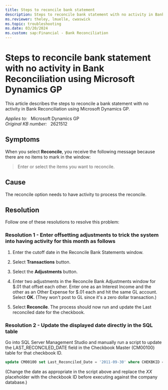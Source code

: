 ```yaml
---
title: Steps to reconcile bank statement
description: Steps to reconcile bank statement with no activity in Bank Reconciliation using Microsoft Dynamics GP.
ms.reviewer: theley, lmuelle, cwaswick
ms.topic: troubleshooting
ms.date: 03/20/2024
ms.custom: sap:Financial - Bank Reconciliation
---
```

# Steps to reconcile bank statement with no activity in Bank Reconciliation using Microsoft Dynamics GP

This article describes the steps to reconcile a bank statement with no activity in Bank Reconciliation using Microsoft Dynamics GP.

_Applies to:_ &nbsp; Microsoft Dynamics GP  
_Original KB number:_ &nbsp; 2621512

## Symptoms

When you select **Reconcile**, you receive the following message because there are no items to mark in the window:

> Enter or select the items you want to reconcile.

## Cause

The reconcile option needs to have activity to process the reconcile.

## Resolution

Follow one of these resolutions to resolve this problem:

### Resolution 1 - Enter offsetting adjustments to trick the system into having activity for this month as follows

1. Enter the cutoff date in the Reconcile Bank Statements window.

2. Select **Transactions** button.

3. Select the **Adjustments** button.

4. Enter two adjustments in the Reconcile Bank Adjustments window for $.01 that offset each other. Enter one as an Interest Income and the other as an Other Expense for $.01 each and hit the same GL account. Select **OK**. (They won't post to GL since it's a zero dollar transaction.)

5. Select **Reconcile**. The process should now run and update the Last reconciled date for the checkbook.

### Resolution 2 - Update the displayed date directly in the SQL table

Go into SQL Server Management Studio and manually run a script to update the LAST_RECONCILED_DATE field in the Checkbook Master (CM00100) table for that checkbook ID.

```sql
update CM00100 set Last_Reconciled_Date = '2011-09-30' where CHEKBKID = 'XX'
```

(Change the date as appropriate in the script above and replace the *XX* placeholder with the checkbook ID before executing against the company database.)
